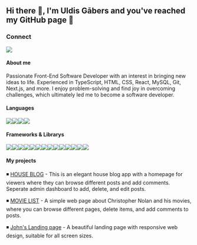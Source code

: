 ## Hi there 👋, I'm Uldis Gābers and you've reached my GitHub page 🚀

### Connect

<a href="https://www.linkedin.com/in/uldisgabers/">
  <img src="https://img.shields.io/badge/LinkedIn-0077B5?style=for-the-badge&logo=linkedin&logoColor=white" />
</a>

#### About me
Passionate Front-End Software Developer with an interest in bringing new ideas to life. Experienced in TypeScript, HTML, CSS, React, MySQL, Git, Next.js, and more. I enjoy problem-solving and find joy in overcoming challenges, which ultimately led me to become a software developer.

#### Languages

<img src="https://img.shields.io/badge/TypeScript-007ACC?style=for-the-badge&logo=typescript&logoColor=white" /><img src="https://img.shields.io/badge/JavaScript-323330?style=for-the-badge&logo=javascript&logoColor=F7DF1E" /><img src="https://img.shields.io/badge/HTML5-E34F26?style=for-the-badge&logo=html5&logoColor=white" /><img src="https://img.shields.io/badge/CSS3-1572B6?style=for-the-badge&logo=css3&logoColor=white" />

#### Frameworks & Librarys

<img src="https://img.shields.io/badge/React-20232A?style=for-the-badge&logo=react&logoColor=61DAFB" /><img src="https://img.shields.io/badge/next%20js-000000?style=for-the-badge&logo=nextdotjs&logoColor=white" /><img src="https://img.shields.io/badge/Bootstrap-563D7C?style=for-the-badge&logo=bootstrap&logoColor=white" /><img src="https://img.shields.io/badge/axios-671ddf?&style=for-the-badge&logo=axios&logoColor=white" /><img src="https://img.shields.io/badge/Vue%20js-35495E?style=for-the-badge&logo=vuedotjs&logoColor=4FC08D" /><img src="https://img.shields.io/badge/Express%20js-000000?style=for-the-badge&logo=express&logoColor=white" /><img src="https://img.shields.io/badge/Docker-2CA5E0?style=for-the-badge&logo=docker&logoColor=white" /><img src="https://img.shields.io/badge/jQuery-0769AD?style=for-the-badge&logo=jquery&logoColor=white" /><img src="https://img.shields.io/badge/Node%20js-339933?style=for-the-badge&logo=nodedotjs&logoColor=white" /><img src="https://img.shields.io/badge/React_Router-CA4245?style=for-the-badge&logo=react-router&logoColor=white" /><img src="https://img.shields.io/badge/React_Query-FF4154?style=for-the-badge&logo=ReactQuery&logoColor=white" /><img src="https://img.shields.io/badge/Angular-DD0031?style=for-the-badge&logo=angular&logoColor=white" /><img src="https://img.shields.io/badge/Redux-593D88?style=for-the-badge&logo=redux&logoColor=white" /><img src="https://img.shields.io/badge/Vite-B73BFE?style=for-the-badge&logo=vite&logoColor=FFD62E" />

#### My projects

◾ [HOUSE BLOG](https://github.com/uldisgabers/HOUSE-BLOG-APP) - This is an elegant house blog app with a homepage for viewers where they can browse different posts and add comments. Seperate admin dashboard to add, delete, and edit posts.

◾ [MOVIE LIST](https://github.com/uldisgabers/Movie-list-app) - A simple web page about Christopher Nolan and his movies, where you can browse different pages, delete items, and add comments to posts.

◾ [John's Landing page](https://github.com/uldisgabers/Johns-landing-page) - A beautiful landing page with responsive web design, suitable for all screen sizes.


<!--
**uldisgabers/uldisgabers** is a ✨ _special_ ✨ repository because its `README.md` (this file) appears on your GitHub profile.

Here are some ideas to get you started:

- 🔭 I’m currently working on ...
- 🌱 I’m currently learning ...
- 👯 I’m looking to collaborate on ...
- 🤔 I’m looking for help with ...
- 💬 Ask me about ...
- 📫 How to reach me: ...
- 😄 Pronouns: ...
- ⚡ Fun fact: ...
-->
